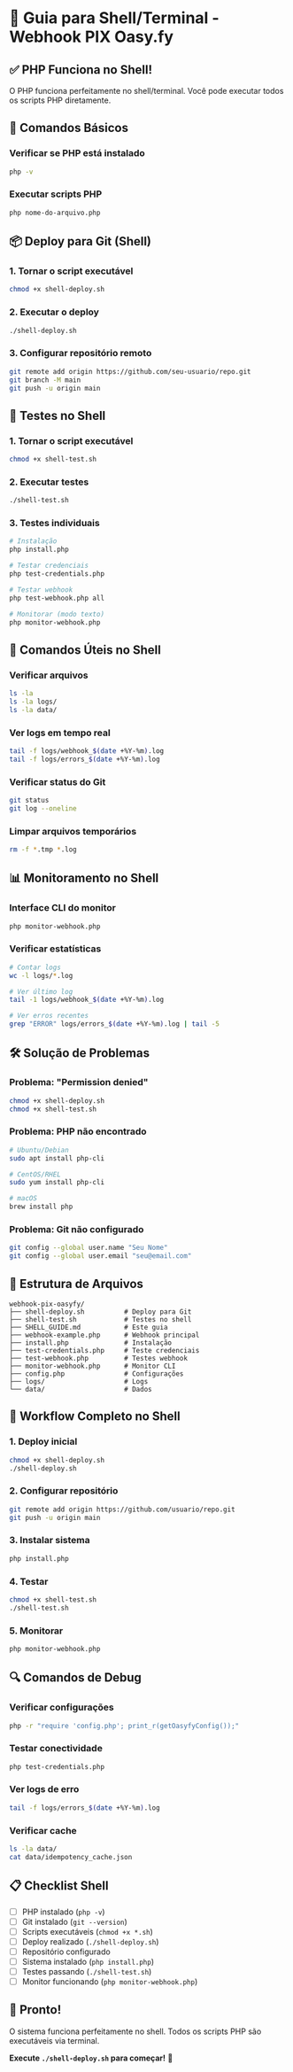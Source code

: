 # 🐚 Guia para Shell/Terminal - Webhook PIX Oasy.fy

## ✅ PHP Funciona no Shell!

O PHP funciona perfeitamente no shell/terminal. Você pode executar todos os scripts PHP diretamente.

## 🚀 Comandos Básicos

### Verificar se PHP está instalado
```bash
php -v
```

### Executar scripts PHP
```bash
php nome-do-arquivo.php
```

## 📦 Deploy para Git (Shell)

### 1. Tornar o script executável
```bash
chmod +x shell-deploy.sh
```

### 2. Executar o deploy
```bash
./shell-deploy.sh
```

### 3. Configurar repositório remoto
```bash
git remote add origin https://github.com/seu-usuario/repo.git
git branch -M main
git push -u origin main
```

## 🧪 Testes no Shell

### 1. Tornar o script executável
```bash
chmod +x shell-test.sh
```

### 2. Executar testes
```bash
./shell-test.sh
```

### 3. Testes individuais
```bash
# Instalação
php install.php

# Testar credenciais
php test-credentials.php

# Testar webhook
php test-webhook.php all

# Monitorar (modo texto)
php monitor-webhook.php
```

## 🔧 Comandos Úteis no Shell

### Verificar arquivos
```bash
ls -la
ls -la logs/
ls -la data/
```

### Ver logs em tempo real
```bash
tail -f logs/webhook_$(date +%Y-%m).log
tail -f logs/errors_$(date +%Y-%m).log
```

### Verificar status do Git
```bash
git status
git log --oneline
```

### Limpar arquivos temporários
```bash
rm -f *.tmp *.log
```

## 📊 Monitoramento no Shell

### Interface CLI do monitor
```bash
php monitor-webhook.php
```

### Verificar estatísticas
```bash
# Contar logs
wc -l logs/*.log

# Ver último log
tail -1 logs/webhook_$(date +%Y-%m).log

# Ver erros recentes
grep "ERROR" logs/errors_$(date +%Y-%m).log | tail -5
```

## 🛠️ Solução de Problemas

### Problema: "Permission denied"
```bash
chmod +x shell-deploy.sh
chmod +x shell-test.sh
```

### Problema: PHP não encontrado
```bash
# Ubuntu/Debian
sudo apt install php-cli

# CentOS/RHEL
sudo yum install php-cli

# macOS
brew install php
```

### Problema: Git não configurado
```bash
git config --global user.name "Seu Nome"
git config --global user.email "seu@email.com"
```

## 📁 Estrutura de Arquivos

```
webhook-pix-oasyfy/
├── shell-deploy.sh          # Deploy para Git
├── shell-test.sh            # Testes no shell
├── SHELL_GUIDE.md           # Este guia
├── webhook-example.php      # Webhook principal
├── install.php              # Instalação
├── test-credentials.php     # Teste credenciais
├── test-webhook.php         # Testes webhook
├── monitor-webhook.php      # Monitor CLI
├── config.php               # Configurações
├── logs/                    # Logs
└── data/                    # Dados
```

## 🎯 Workflow Completo no Shell

### 1. Deploy inicial
```bash
chmod +x shell-deploy.sh
./shell-deploy.sh
```

### 2. Configurar repositório
```bash
git remote add origin https://github.com/usuario/repo.git
git push -u origin main
```

### 3. Instalar sistema
```bash
php install.php
```

### 4. Testar
```bash
chmod +x shell-test.sh
./shell-test.sh
```

### 5. Monitorar
```bash
php monitor-webhook.php
```

## 🔍 Comandos de Debug

### Verificar configurações
```bash
php -r "require 'config.php'; print_r(getOasyfyConfig());"
```

### Testar conectividade
```bash
php test-credentials.php
```

### Ver logs de erro
```bash
tail -f logs/errors_$(date +%Y-%m).log
```

### Verificar cache
```bash
ls -la data/
cat data/idempotency_cache.json
```

## 📋 Checklist Shell

- [ ] PHP instalado (`php -v`)
- [ ] Git instalado (`git --version`)
- [ ] Scripts executáveis (`chmod +x *.sh`)
- [ ] Deploy realizado (`./shell-deploy.sh`)
- [ ] Repositório configurado
- [ ] Sistema instalado (`php install.php`)
- [ ] Testes passando (`./shell-test.sh`)
- [ ] Monitor funcionando (`php monitor-webhook.php`)

## 🚀 Pronto!

O sistema funciona perfeitamente no shell. Todos os scripts PHP são executáveis via terminal.

**Execute `./shell-deploy.sh` para começar!** 🎉
